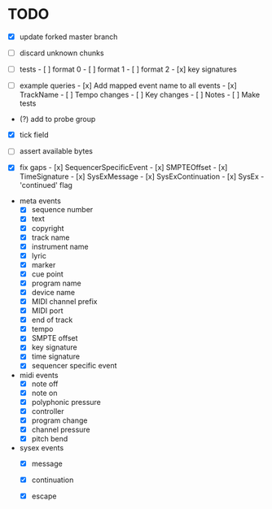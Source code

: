 # TODO

- [x] update forked master branch
- [ ] discard unknown chunks
- [ ] tests
      - [ ] format 0
      - [ ] format 1
      - [ ] format 2
      - [x] key signatures

- [ ] example queries
      - [x] Add mapped event name to all events
      - [x] TrackName
      - [ ] Tempo changes
      - [ ] Key changes
      - [ ] Notes
      - [ ] Make tests

- (?) add to probe group

- [x] tick field
- [ ] assert available bytes

- [x] fix gaps
      - [x] SequencerSpecificEvent
      - [x] SMPTEOffset
      - [x] TimeSignature
      - [x] SysExMessage
      - [x] SysExContinuation
      - [x] SysEx - 'continued' flag

- meta events
    - [x] sequence number
    - [x] text
    - [x] copyright
    - [x] track name 
    - [x] instrument name
    - [x] lyric
    - [x] marker
    - [x] cue point
    - [x] program name
    - [x] device name
    - [x] MIDI channel prefix
    - [x] MIDI port
    - [x] end of track
    - [x] tempo
    - [x] SMPTE offset
    - [x] key signature
    - [x] time signature
    - [x] sequencer specific event

- midi events
    - [x] note off
    - [x] note on
    - [x] polyphonic pressure
    - [x] controller
    - [x] program change
    - [x] channel pressure
    - [x] pitch bend

- sysex events
    - [x] message
    - [x] continuation
    - [x] escape


